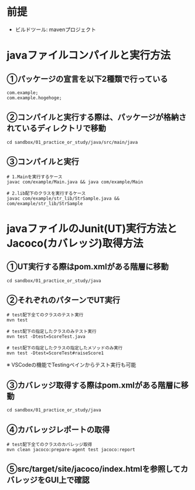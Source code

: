 # 前提
* ビルドツール: mavenプロジェクト

# javaファイルコンパイルと実行方法

## ①パッケージの宣言を以下2種類で行っている
```
com.example;
com.example.hogehoge;
```

## ②コンパイルと実行する際は、パッケージが格納されているディレクトリで移動
```
cd sandbox/01_practice_or_study/java/src/main/java
```

## ③コンパイルと実行
```
# 1.Mainを実行するケース
javac com/example/Main.java && java com/example/Main

# 2.lib配下のクラスを実行するケース
javac com/example/str_lib/StrSample.java && com/example/str_lib/StrSample
```



# javaファイルのJunit(UT)実行方法とJacoco(カバレッジ)取得方法

## ①UT実行する際はpom.xmlがある階層に移動
```
cd sandbox/01_practice_or_study/java
```

## ②それぞれのパターンでUT実行
```
# test配下全てのクラスのテスト実行
mvn test

# test配下の指定したクラスのみテスト実行
mvn test -Dtest=ScoreTest.java

# test配下の指定したクラスの指定したメソッドのみ実行
mvn test -Dtest=ScoreTest#raiseScore1
```
※ VSCodeの機能でTestingペインからテスト実行も可能

## ③カバレッジ取得する際はpom.xmlがある階層に移動
```
cd sandbox/01_practice_or_study/java
```

## ④カバレッジレポートの取得
```
# test配下全てのクラスのカバレッジ取得
mvn clean jacoco:prepare-agent test jacoco:report
```

## ⑤src/target/site/jacoco/index.htmlを参照してカバレッジをGUI上で確認

